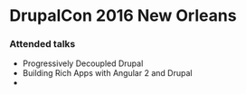 # DrupalCon 2016 New Orleans

### Attended talks

- Progressively Decoupled Drupal
- Building Rich Apps with Angular 2 and Drupal
-
